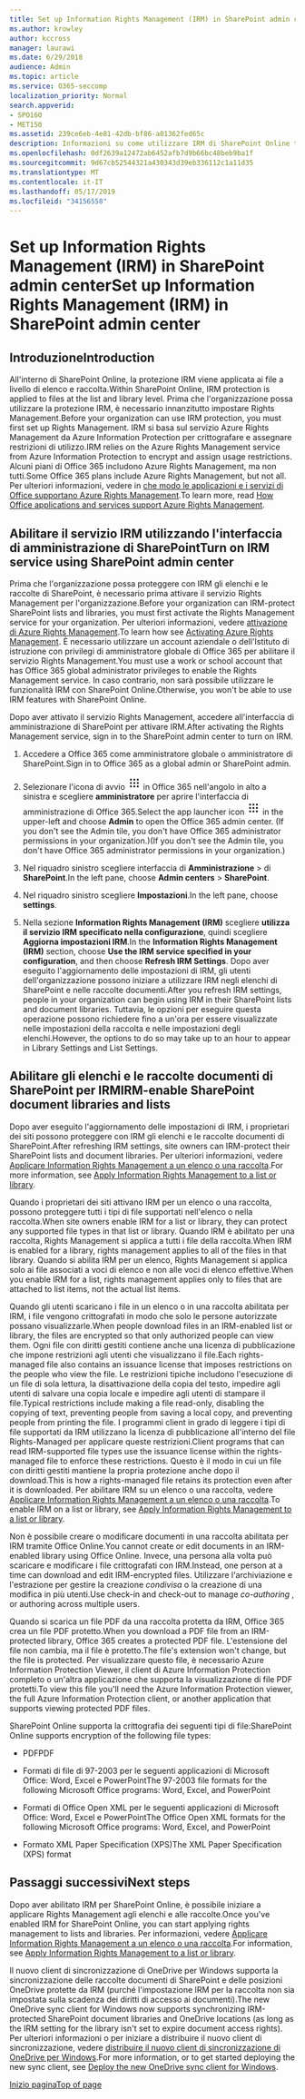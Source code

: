 ```yaml
---
title: Set up Information Rights Management (IRM) in SharePoint admin center
ms.author: krowley
author: kccross
manager: laurawi
ms.date: 6/29/2018
audience: Admin
ms.topic: article
ms.service: O365-seccomp
localization_priority: Normal
search.appverid:
- SPO160
- MET150
ms.assetid: 239ce6eb-4e81-42db-bf86-a01362fed65c
description: Informazioni su come utilizzare IRM di SharePoint Online tramite Microsoft Azure Active Directory Rights Management Services (RMS) per proteggere gli elenchi e le raccolte documenti di SharePoint.
ms.openlocfilehash: 0df2639a12472ab6452afb7d9b66bc48beb9ba1f
ms.sourcegitcommit: 9d67cb52544321a430343d39eb336112c1a11d35
ms.translationtype: MT
ms.contentlocale: it-IT
ms.lasthandoff: 05/17/2019
ms.locfileid: "34156558"
---
```

# <a name="set-up-information-rights-management-irm-in-sharepoint-admin-center"></a><span data-ttu-id="b2a86-103">Set up Information Rights Management (IRM) in SharePoint admin center</span><span class="sxs-lookup"><span data-stu-id="b2a86-103">Set up Information Rights Management (IRM) in SharePoint admin center</span></span>

## <a name="introduction"></a><span data-ttu-id="b2a86-104">Introduzione</span><span class="sxs-lookup"><span data-stu-id="b2a86-104">Introduction</span></span>

<span data-ttu-id="b2a86-105">All'interno di SharePoint Online, la protezione IRM viene applicata ai file a livello di elenco e raccolta.</span><span class="sxs-lookup"><span data-stu-id="b2a86-105">Within SharePoint Online, IRM protection is applied to files at the list and library level.</span></span> <span data-ttu-id="b2a86-106">Prima che l'organizzazione possa utilizzare la protezione IRM, è necessario innanzitutto impostare Rights Management.</span><span class="sxs-lookup"><span data-stu-id="b2a86-106">Before your organization can use IRM protection, you must first set up Rights Management.</span></span> <span data-ttu-id="b2a86-107">IRM si basa sul servizio Azure Rights Management da Azure Information Protection per crittografare e assegnare restrizioni di utilizzo.</span><span class="sxs-lookup"><span data-stu-id="b2a86-107">IRM relies on the Azure Rights Management service from Azure Information Protection to encrypt and assign usage restrictions.</span></span> <span data-ttu-id="b2a86-108">Alcuni piani di Office 365 includono Azure Rights Management, ma non tutti.</span><span class="sxs-lookup"><span data-stu-id="b2a86-108">Some Office 365 plans include Azure Rights Management, but not all.</span></span> <span data-ttu-id="b2a86-109">Per ulteriori informazioni, vedere in [che modo le applicazioni e i servizi di Office supportano Azure Rights Management](https://docs.microsoft.com/azure/information-protection/understand-explore/office-apps-services-support).</span><span class="sxs-lookup"><span data-stu-id="b2a86-109">To learn more, read [How Office applications and services support Azure Rights Management](https://docs.microsoft.com/azure/information-protection/understand-explore/office-apps-services-support).</span></span>
  
## <a name="turn-on-irm-service-using-sharepoint-admin-center"></a><span data-ttu-id="b2a86-110">Abilitare il servizio IRM utilizzando l'interfaccia di amministrazione di SharePoint</span><span class="sxs-lookup"><span data-stu-id="b2a86-110">Turn on IRM service using SharePoint admin center</span></span>

<span data-ttu-id="b2a86-111">Prima che l'organizzazione possa proteggere con IRM gli elenchi e le raccolte di SharePoint, è necessario prima attivare il servizio Rights Management per l'organizzazione.</span><span class="sxs-lookup"><span data-stu-id="b2a86-111">Before your organization can IRM-protect SharePoint lists and libraries, you must first activate the Rights Management service for your organization.</span></span> <span data-ttu-id="b2a86-112">Per ulteriori informazioni, vedere [attivazione di Azure Rights Management](https://docs.microsoft.com/information-protection/deploy-use/activate-service).</span><span class="sxs-lookup"><span data-stu-id="b2a86-112">To learn how see [Activating Azure Rights Management](https://docs.microsoft.com/information-protection/deploy-use/activate-service).</span></span> <span data-ttu-id="b2a86-113">È necessario utilizzare un account aziendale o dell'Istituto di istruzione con privilegi di amministratore globale di Office 365 per abilitare il servizio Rights Management.</span><span class="sxs-lookup"><span data-stu-id="b2a86-113">You must use a work or school account that has Office 365 global administrator privileges to enable the Rights Management service.</span></span> <span data-ttu-id="b2a86-114">In caso contrario, non sarà possibile utilizzare le funzionalità IRM con SharePoint Online.</span><span class="sxs-lookup"><span data-stu-id="b2a86-114">Otherwise, you won't be able to use IRM features with SharePoint Online.</span></span>
  
<span data-ttu-id="b2a86-115">Dopo aver attivato il servizio Rights Management, accedere all'interfaccia di amministrazione di SharePoint per attivare IRM.</span><span class="sxs-lookup"><span data-stu-id="b2a86-115">After activating the Rights Management service, sign in to the SharePoint admin center to turn on IRM.</span></span>
  
1. <span data-ttu-id="b2a86-116">Accedere a Office 365 come amministratore globale o amministratore di SharePoint.</span><span class="sxs-lookup"><span data-stu-id="b2a86-116">Sign in to Office 365 as a global admin or SharePoint admin.</span></span>
    
2. <span data-ttu-id="b2a86-117">Selezionare l'icona di avvio ![delle app icona di avvio delle app](media/e5aee650-c566-4100-aaad-4cc2355d909f.png) in Office 365 nell'angolo in alto a sinistra e scegliere **amministratore** per aprire l'interfaccia di amministrazione di Office 365.</span><span class="sxs-lookup"><span data-stu-id="b2a86-117">Select the app launcher icon ![The app launcher icon in Office 365](media/e5aee650-c566-4100-aaad-4cc2355d909f.png) in the upper-left and choose **Admin** to open the Office 365 admin center.</span></span> <span data-ttu-id="b2a86-118">(If you don't see the Admin tile, you don't have Office 365 administrator permissions in your organization.)</span><span class="sxs-lookup"><span data-stu-id="b2a86-118">(If you don't see the Admin tile, you don't have Office 365 administrator permissions in your organization.)</span></span> 
    
3. <span data-ttu-id="b2a86-119">Nel riquadro sinistro scegliere interfaccia di **Amministrazione** \> di **SharePoint**.</span><span class="sxs-lookup"><span data-stu-id="b2a86-119">In the left pane, choose **Admin centers** \> **SharePoint**.</span></span>
    
4. <span data-ttu-id="b2a86-120">Nel riquadro sinistro scegliere **Impostazioni**.</span><span class="sxs-lookup"><span data-stu-id="b2a86-120">In the left pane, choose **settings**.</span></span>
    
5. <span data-ttu-id="b2a86-121">Nella sezione **Information Rights Management (IRM)** scegliere **utilizza il servizio IRM specificato nella configurazione**, quindi scegliere **Aggiorna impostazioni IRM**.</span><span class="sxs-lookup"><span data-stu-id="b2a86-121">In the **Information Rights Management (IRM)** section, choose **Use the IRM service specified in your configuration**, and then choose **Refresh IRM Settings**.</span></span> <span data-ttu-id="b2a86-122">Dopo aver eseguito l'aggiornamento delle impostazioni di IRM, gli utenti dell'organizzazione possono iniziare a utilizzare IRM negli elenchi di SharePoint e nelle raccolte documenti.</span><span class="sxs-lookup"><span data-stu-id="b2a86-122">After you refresh IRM settings, people in your organization can begin using IRM in their SharePoint lists and document libraries.</span></span> <span data-ttu-id="b2a86-123">Tuttavia, le opzioni per eseguire questa operazione possono richiedere fino a un'ora per essere visualizzate nelle impostazioni della raccolta e nelle impostazioni degli elenchi.</span><span class="sxs-lookup"><span data-stu-id="b2a86-123">However, the options to do so may take up to an hour to appear in Library Settings and List Settings.</span></span>
    
## <a name="irm-enable-sharepoint-document-libraries-and-lists"></a><span data-ttu-id="b2a86-124">Abilitare gli elenchi e le raccolte documenti di SharePoint per IRM</span><span class="sxs-lookup"><span data-stu-id="b2a86-124">IRM-enable SharePoint document libraries and lists</span></span>
<span data-ttu-id="b2a86-125"><a name="__toc220831191"> </a></span><span class="sxs-lookup"><span data-stu-id="b2a86-125"></span></span>

<span data-ttu-id="b2a86-126">Dopo aver eseguito l'aggiornamento delle impostazioni di IRM, i proprietari dei siti possono proteggere con IRM gli elenchi e le raccolte documenti di SharePoint.</span><span class="sxs-lookup"><span data-stu-id="b2a86-126">After refreshing IRM settings, site owners can IRM-protect their SharePoint lists and document libraries.</span></span> <span data-ttu-id="b2a86-127">Per ulteriori informazioni, vedere [Applicare Information Rights Management a un elenco o una raccolta](apply-irm-to-a-list-or-library.md).</span><span class="sxs-lookup"><span data-stu-id="b2a86-127">For more information, see [Apply Information Rights Management to a list or library](apply-irm-to-a-list-or-library.md).</span></span>
  
<span data-ttu-id="b2a86-128">Quando i proprietari dei siti attivano IRM per un elenco o una raccolta, possono proteggere tutti i tipi di file supportati nell'elenco o nella raccolta.</span><span class="sxs-lookup"><span data-stu-id="b2a86-128">When site owners enable IRM for a list or library, they can protect any supported file types in that list or library.</span></span> <span data-ttu-id="b2a86-129">Quando IRM è abilitato per una raccolta, Rights Management si applica a tutti i file della raccolta.</span><span class="sxs-lookup"><span data-stu-id="b2a86-129">When IRM is enabled for a library, rights management applies to all of the files in that library.</span></span> <span data-ttu-id="b2a86-130">Quando si abilita IRM per un elenco, Rights Management si applica solo ai file associati a voci di elenco e non alle voci di elenco effettive.</span><span class="sxs-lookup"><span data-stu-id="b2a86-130">When you enable IRM for a list, rights management applies only to files that are attached to list items, not the actual list items.</span></span>
  
<span data-ttu-id="b2a86-131">Quando gli utenti scaricano i file in un elenco o in una raccolta abilitata per IRM, i file vengono crittografati in modo che solo le persone autorizzate possano visualizzarle.</span><span class="sxs-lookup"><span data-stu-id="b2a86-131">When people download files in an IRM-enabled list or library, the files are encrypted so that only authorized people can view them.</span></span> <span data-ttu-id="b2a86-132">Ogni file con diritti gestiti contiene anche una licenza di pubblicazione che impone restrizioni agli utenti che visualizzano il file.</span><span class="sxs-lookup"><span data-stu-id="b2a86-132">Each rights-managed file also contains an issuance license that imposes restrictions on the people who view the file.</span></span> <span data-ttu-id="b2a86-133">Le restrizioni tipiche includono l'esecuzione di un file di sola lettura, la disattivazione della copia del testo, impedire agli utenti di salvare una copia locale e impedire agli utenti di stampare il file.</span><span class="sxs-lookup"><span data-stu-id="b2a86-133">Typical restrictions include making a file read-only, disabling the copying of text, preventing people from saving a local copy, and preventing people from printing the file.</span></span> <span data-ttu-id="b2a86-134">I programmi client in grado di leggere i tipi di file supportati da IRM utilizzano la licenza di pubblicazione all'interno del file Rights-Managed per applicare queste restrizioni.</span><span class="sxs-lookup"><span data-stu-id="b2a86-134">Client programs that can read IRM-supported file types use the issuance license within the rights-managed file to enforce these restrictions.</span></span> <span data-ttu-id="b2a86-135">Questo è il modo in cui un file con diritti gestiti mantiene la propria protezione anche dopo il download.</span><span class="sxs-lookup"><span data-stu-id="b2a86-135">This is how a rights-managed file retains its protection even after it is downloaded.</span></span> <span data-ttu-id="b2a86-136">Per abilitare IRM su un elenco o una raccolta, vedere [Applicare Information Rights Management a un elenco o una raccolta](apply-irm-to-a-list-or-library.md).</span><span class="sxs-lookup"><span data-stu-id="b2a86-136">To enable IRM on a list or library, see [Apply Information Rights Management to a list or library](apply-irm-to-a-list-or-library.md).</span></span>
  
<span data-ttu-id="b2a86-137">Non è possibile creare o modificare documenti in una raccolta abilitata per IRM tramite Office Online.</span><span class="sxs-lookup"><span data-stu-id="b2a86-137">You cannot create or edit documents in an IRM-enabled library using Office Online.</span></span> <span data-ttu-id="b2a86-138">Invece, una persona alla volta può scaricare e modificare i file crittografati con IRM.</span><span class="sxs-lookup"><span data-stu-id="b2a86-138">Instead, one person at a time can download and edit IRM-encrypted files.</span></span> <span data-ttu-id="b2a86-139">Utilizzare l'archiviazione e l'estrazione per gestire la creazione *condivisa* o la creazione di una modifica in più utenti.</span><span class="sxs-lookup"><span data-stu-id="b2a86-139">Use check-in and check-out to manage  *co-authoring*  , or authoring across multiple users.</span></span> 
  
<span data-ttu-id="b2a86-140">Quando si scarica un file PDF da una raccolta protetta da IRM, Office 365 crea un file PDF protetto.</span><span class="sxs-lookup"><span data-stu-id="b2a86-140">When you download a PDF file from an IRM-protected library, Office 365 creates a protected PDF file.</span></span> <span data-ttu-id="b2a86-141">L'estensione del file non cambia, ma il file è protetto.</span><span class="sxs-lookup"><span data-stu-id="b2a86-141">The file's extension won't change, but the file is protected.</span></span> <span data-ttu-id="b2a86-142">Per visualizzare questo file, è necessario Azure Information Protection Viewer, il client di Azure Information Protection completo o un'altra applicazione che supporta la visualizzazione di file PDF protetti.</span><span class="sxs-lookup"><span data-stu-id="b2a86-142">To view this file you'll need the Azure Information Protection viewer, the full Azure Information Protection client, or another application that supports viewing protected PDF files.</span></span> 
  
<span data-ttu-id="b2a86-143">SharePoint Online supporta la crittografia dei seguenti tipi di file:</span><span class="sxs-lookup"><span data-stu-id="b2a86-143">SharePoint Online supports encryption of the following file types:</span></span>
  
- <span data-ttu-id="b2a86-144">PDF</span><span class="sxs-lookup"><span data-stu-id="b2a86-144">PDF</span></span>
    
- <span data-ttu-id="b2a86-145">Formati di file di 97-2003 per le seguenti applicazioni di Microsoft Office: Word, Excel e PowerPoint</span><span class="sxs-lookup"><span data-stu-id="b2a86-145">The 97-2003 file formats for the following Microsoft Office programs: Word, Excel, and PowerPoint</span></span>
    
- <span data-ttu-id="b2a86-146">Formati di Office Open XML per le seguenti applicazioni di Microsoft Office: Word, Excel e PowerPoint</span><span class="sxs-lookup"><span data-stu-id="b2a86-146">The Office Open XML formats for the following Microsoft Office programs: Word, Excel, and PowerPoint</span></span>
    
- <span data-ttu-id="b2a86-147">Formato XML Paper Specification (XPS)</span><span class="sxs-lookup"><span data-stu-id="b2a86-147">The XML Paper Specification (XPS) format</span></span>
    
## <a name="next-steps"></a><span data-ttu-id="b2a86-148">Passaggi successivi</span><span class="sxs-lookup"><span data-stu-id="b2a86-148">Next steps</span></span>
<span data-ttu-id="b2a86-149"><a name="__toc220831191"> </a></span><span class="sxs-lookup"><span data-stu-id="b2a86-149"></span></span>

<span data-ttu-id="b2a86-150">Dopo aver abilitato IRM per SharePoint Online, è possibile iniziare a applicare Rights Management agli elenchi e alle raccolte.</span><span class="sxs-lookup"><span data-stu-id="b2a86-150">Once you've enabled IRM for SharePoint Online, you can start applying rights management to lists and libraries.</span></span> <span data-ttu-id="b2a86-151">Per informazioni, vedere [Applicare Information Rights Management a un elenco o una raccolta](apply-irm-to-a-list-or-library.md).</span><span class="sxs-lookup"><span data-stu-id="b2a86-151">For information, see [Apply Information Rights Management to a list or library](apply-irm-to-a-list-or-library.md).</span></span>
  
<span data-ttu-id="b2a86-152">Il nuovo client di sincronizzazione di OneDrive per Windows supporta la sincronizzazione delle raccolte documenti di SharePoint e delle posizioni OneDrive protette da IRM (purché l'impostazione IRM per la raccolta non sia impostata sulla scadenza dei diritti di accesso ai documenti).</span><span class="sxs-lookup"><span data-stu-id="b2a86-152">The new OneDrive sync client for Windows now supports synchronizing IRM-protected SharePoint document libraries and OneDrive locations (as long as the IRM setting for the library isn't set to expire document access rights).</span></span> <span data-ttu-id="b2a86-153">Per ulteriori informazioni o per iniziare a distribuire il nuovo client di sincronizzazione, vedere [distribuire il nuovo client di sincronizzazione di OneDrive per Windows](https://support.office.com/article/3f3a511c-30c6-404a-98bf-76f95c519668).</span><span class="sxs-lookup"><span data-stu-id="b2a86-153">For more information, or to get started deploying the new sync client, see [Deploy the new OneDrive sync client for Windows](https://support.office.com/article/3f3a511c-30c6-404a-98bf-76f95c519668).</span></span>
  
[<span data-ttu-id="b2a86-154">Inizio pagina</span><span class="sxs-lookup"><span data-stu-id="b2a86-154">Top of page</span></span>](#introduction)  

